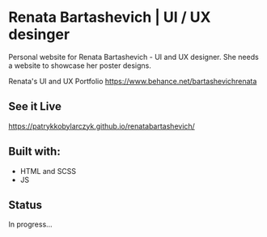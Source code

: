 # Renata Bartashevich | UI / UX desinger

Personal website for Renata Bartashevich - UI and UX designer.
She needs a website to showcase her poster designs.

Renata's UI and UX Portfolio
https://www.behance.net/bartashevichrenata

## See it Live

https://patrykkobylarczyk.github.io/renatabartashevich/

## Built with:
- HTML and SCSS
- JS

## Status
In progress...


